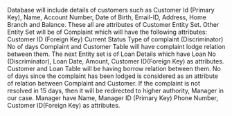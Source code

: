 Database will include details of customers such as Customer Id (Primary Key), Name, Account Number, Date of Birth, Email-ID, Address, Home Branch and Balance. These all are attributes of Customer Entity Set. 
Other Entity Set will be of Complaint which will have the following attributes:
Customer ID (Foreign Key)
Current Status
Type of complaint (Discriminator)
No of days
Complaint and Customer Table will have complaint lodge relation between them.
The next Entity set is of Loan Details which have Loan No (Discriminator), Loan Date, Amount, Customer ID(Foreign Key) as attributes.
Customer and Loan Table will be having borrow relation between them.
No of days since the complaint has been lodged is considered as an attribute of relation between Complaint and Customer.
If the complaint is not resolved in 15 days, then it will be redirected to higher authority, Manager in our case. Manager have Name, Manager ID (Primary Key) Phone Number, Customer ID(Foreign Key) as attributes.

